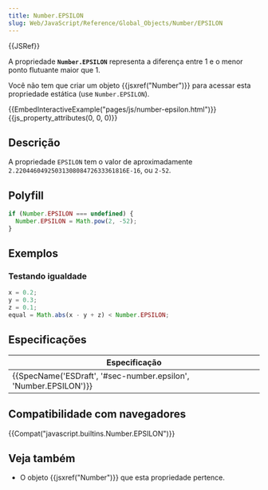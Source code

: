 ```yaml
---
title: Number.EPSILON
slug: Web/JavaScript/Reference/Global_Objects/Number/EPSILON
---
```


{{JSRef}}

A propriedade **`Number.EPSILON`** representa a diferença entre 1 e o menor ponto flutuante maior que 1.

Você não tem que criar um objeto {{jsxref("Number")}} para acessar esta propriedade estática (use `Number.EPSILON`).

{{EmbedInteractiveExample("pages/js/number-epsilon.html")}}{{js_property_attributes(0, 0, 0)}}

## Descrição

A propriedade `EPSILON` tem o valor de aproximadamente `2.2204460492503130808472633361816E-16`, ou `2-52`.

## Polyfill

```js
if (Number.EPSILON === undefined) {
  Number.EPSILON = Math.pow(2, -52);
}
```

## Exemplos

### Testando igualdade

```js
x = 0.2;
y = 0.3;
z = 0.1;
equal = Math.abs(x - y + z) < Number.EPSILON;
```

## Especificações

| Especificação                                                    |
| ---------------------------------------------------------------- |
| {{SpecName('ESDraft', '#sec-number.epsilon', 'Number.EPSILON')}} |

## Compatibilidade com navegadores

{{Compat("javascript.builtins.Number.EPSILON")}}

## Veja também

- O objeto {{jsxref("Number")}} que esta propriedade pertence.

